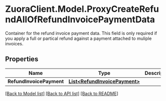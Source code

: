 # ZuoraClient.Model.ProxyCreateRefundAllOfRefundInvoicePaymentData
Container for the refund invoice payment data. This field is only required if you apply a full or partical refund against a payment attached to muliple invoices. 

## Properties

Name | Type | Description | Notes
------------ | ------------- | ------------- | -------------
**RefundInvoicePayment** | [**List&lt;RefundInvoicePayment&gt;**](RefundInvoicePayment.md) |  | 

[[Back to Model list]](../README.md#documentation-for-models) [[Back to API list]](../README.md#documentation-for-api-endpoints) [[Back to README]](../README.md)

